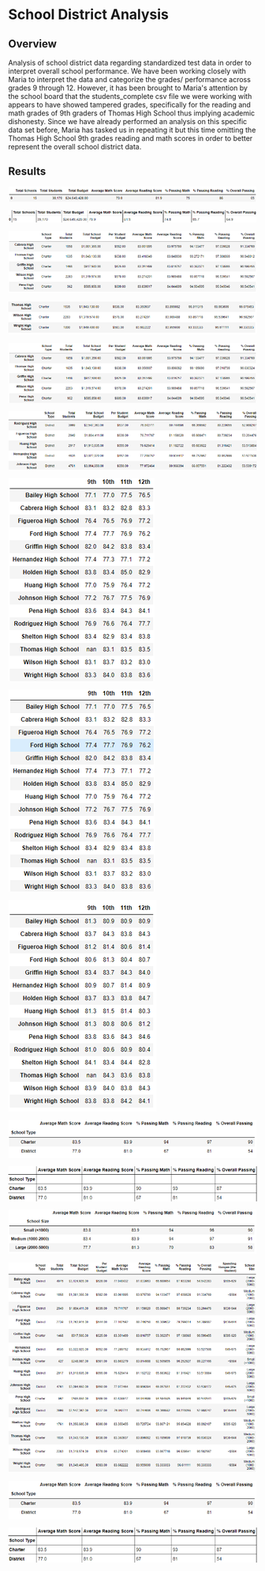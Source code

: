 # School District Analysis

## Overview
Analysis of school district data regarding standardized test data in order to interpret overall school performance. We have been working closely with Maria to interpret the data and categorize the grades/ performance across grades 9 through 12. However, it has been brought to Maria's attention by the school board that the students_complete csv file we were working with appears to have showed tampered grades, specifically for the reading and math grades of 9th graders of Thomas High School thus implying academic dishonesty. Since we have already performed an analysis on this specific data set before, Maria has tasked us in repeating it but this time omitting the Thomas High School 9th grades reading and math scores in order to better represent the overall school district data.

## Results

![](Resources/District_Summary.PNG)

![](Resources/District_Summary_minus_9th_grade_THS.PNG)

![](Resources/School_Summary.PNG)

![](Resources/School_Summary_without_THS.PNG)

![](Resources/Top_Five_Schools.PNG)

![](Resources/Bottom_Schools.PNG)

![](Resources/Math_Grades.PNG)

![](Resources/Math_Grades_without_THS.PNG)

![](Resources/Reading_Scores_without_THS.PNG)

![](Resources/Scores_by_School_type.PNG)

![](Resources/Scores_by_School_type_minus_9th_grade_THS.PNG)

![](Resources/School_Spending_by_Size_overall.PNG)

![](Resources/Spending_Ranges_minus_9th_THS.PNG)

![](Resources/Scores_by_School_type.PNG)

![](Resources/Scores_by_School_type_minus_9th_grade_THS.PNG)





